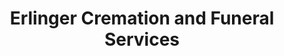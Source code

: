 ---
title: "Erlinger Cremation and Funeral Services"
url: /fort-lupton/erlinger-cremation-and-funeral-services/
shop: Bestattungen
---